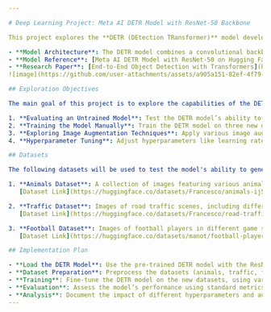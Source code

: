 ```yaml
---

# Deep Learning Project: Meta AI DETR Model with ResNet-50 Backbone

This project explores the **DETR (DEtection TRansformer)** model developed by Meta AI, utilizing a **ResNet-50** backbone. The DETR model is designed for end-to-end object detection, based on the paper titled “End-to-End Object Detection with Transformers” by Nicolas Carion, Francisco Massa, Gabriel Synnaeve, Nicolas Usunier, Alexander Kirillov, and Sergey Zagoruyko. The model is trained on the **Common Objects in Context (COCO) 2017** object detection dataset, containing 118k annotated images.

- **Model Architecture**: The DETR model combines a convolutional backbone network (ResNet-50) with a Transformer-based encoder-decoder architecture to detect objects in an image without using traditional methods like non-maximum suppression.
- **Model Reference**: [Meta AI DETR Model with ResNet-50 on Hugging Face](https://huggingface.co/facebook/detr-resnet-50)
- **Research Paper**: [End-to-End Object Detection with Transformers](https://arxiv.org/abs/2005.12872)
![image](https://github.com/user-attachments/assets/a905a151-82ef-4f79-952b-8bc4dc619a94)

## Exploration Objectives

The main goal of this project is to explore the capabilities of the DETR model by testing it on three unseen datasets. The exploration will involve:

1. **Evaluating an Untrained Model**: Test the DETR model’s ability to make predictions on new datasets without any prior training.
2. **Training the Model Manually**: Train the DETR model on three new datasets and evaluate its performance.
3. **Exploring Image Augmentation Techniques**: Apply various image augmentation techniques to understand their effect on model performance.
4. **Hyperparameter Tuning**: Adjust hyperparameters like learning rate, batch size, and optimizer settings to analyze their impact on the model's results.

## Datasets

The following datasets will be used to test the model's ability to generalize to new contexts:

1. **Animals Dataset**: A collection of images featuring various animal species.  
   [Dataset Link](https://huggingface.co/datasets/Francesco/animals-ij5d2)

2. **Traffic Dataset**: Images of road traffic scenes, including different vehicles and traffic signs.  
   [Dataset Link](https://huggingface.co/datasets/Francesco/road-traffic)

3. **Football Dataset**: Images of football players in different game scenarios.  
   [Dataset Link](https://huggingface.co/datasets/manot/football-players)

## Implementation Plan

- **Load the DETR Model**: Use the pre-trained DETR model with the ResNet-50 backbone from the Hugging Face Model Hub.
- **Dataset Preparation**: Preprocess the datasets (animals, traffic, football) and apply relevant data augmentation techniques.
- **Training**: Fine-tune the DETR model on the new datasets, using various hyperparameter settings to optimize performance.
- **Evaluation**: Assess the model’s performance using standard metrics (e.g., mAP, precision, recall) and compare results across datasets and training conditions.
- **Analysis**: Document the impact of different hyperparameters and augmentation techniques on the model's effectiveness.
---
```

